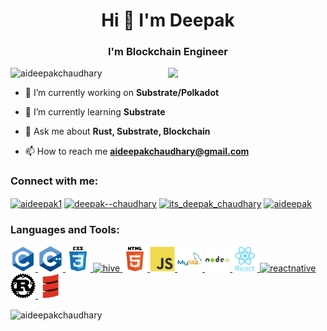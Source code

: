 
<h1 align="center">Hi 👋 I'm Deepak</h1>
<h3 align="center">I'm Blockchain Engineer</h3>
  <img src="https://github.com/Aideepakchaudhary/Aideepakchaudhary/blob/master/6228b8fde1ec8.gif" align="right" width="50%"/>


<p align="left"> <img src="https://komarev.com/ghpvc/?username=aideepakchaudhary&label=Profile%20views&color=0e75b6&style=flat" alt="aideepakchaudhary" /> </p>

- 🔭 I’m currently working on **Substrate/Polkadot**

- 🌱 I’m currently learning **Substrate**

- 💬 Ask me about **Rust, Substrate, Blockchain**

- 📫 How to reach me **aideepakchaudhary@gmail.com**

<h3 align="left">Connect with me:</h3>
<p align="left">
<a href="https://twitter.com/aideepak1" target="blank"><img align="center" src="https://raw.githubusercontent.com/rahuldkjain/github-profile-readme-generator/master/src/images/icons/Social/twitter.svg" alt="aideepak1" height="30" width="40" /></a>
<a href="https://linkedin.com/in/deepak--chaudhary" target="blank"><img align="center" src="https://raw.githubusercontent.com/rahuldkjain/github-profile-readme-generator/master/src/images/icons/Social/linked-in-alt.svg" alt="deepak--chaudhary" height="30" width="40" /></a>
<a href="https://instagram.com/its_deepak_chaudhary" target="blank"><img align="center" src="https://raw.githubusercontent.com/rahuldkjain/github-profile-readme-generator/master/src/images/icons/Social/instagram.svg" alt="its_deepak_chaudhary" height="30" width="40" /></a>
<a href="https://www.codechef.com/users/aideepak" target="blank"><img align="center" src="https://cdn.jsdelivr.net/npm/simple-icons@3.1.0/icons/codechef.svg" alt="aideepak" height="30" width="40" /></a>
</p>

<h3 align="left">Languages and Tools:</h3>
<p align="left"> <a href="https://www.cprogramming.com/" target="_blank" rel="noreferrer"> <img src="https://raw.githubusercontent.com/devicons/devicon/master/icons/c/c-original.svg" alt="c" width="40" height="40"/> </a> <a href="https://www.w3schools.com/cpp/" target="_blank" rel="noreferrer"> <img src="https://raw.githubusercontent.com/devicons/devicon/master/icons/cplusplus/cplusplus-original.svg" alt="cplusplus" width="40" height="40"/> </a> <a href="https://www.w3schools.com/css/" target="_blank" rel="noreferrer"> <img src="https://raw.githubusercontent.com/devicons/devicon/master/icons/css3/css3-original-wordmark.svg" alt="css3" width="40" height="40"/> </a> <a href="https://hive.apache.org/" target="_blank" rel="noreferrer"> <img src="https://www.vectorlogo.zone/logos/apache_hive/apache_hive-icon.svg" alt="hive" width="40" height="40"/> </a> <a href="https://www.w3.org/html/" target="_blank" rel="noreferrer"> <img src="https://raw.githubusercontent.com/devicons/devicon/master/icons/html5/html5-original-wordmark.svg" alt="html5" width="40" height="40"/> </a> <a href="https://developer.mozilla.org/en-US/docs/Web/JavaScript" target="_blank" rel="noreferrer"> <img src="https://raw.githubusercontent.com/devicons/devicon/master/icons/javascript/javascript-original.svg" alt="javascript" width="40" height="40"/> </a> <a href="https://www.mysql.com/" target="_blank" rel="noreferrer"> <img src="https://raw.githubusercontent.com/devicons/devicon/master/icons/mysql/mysql-original-wordmark.svg" alt="mysql" width="40" height="40"/> </a> <a href="https://nodejs.org" target="_blank" rel="noreferrer"> <img src="https://raw.githubusercontent.com/devicons/devicon/master/icons/nodejs/nodejs-original-wordmark.svg" alt="nodejs" width="40" height="40"/> </a> <a href="https://reactjs.org/" target="_blank" rel="noreferrer"> <img src="https://raw.githubusercontent.com/devicons/devicon/master/icons/react/react-original-wordmark.svg" alt="react" width="40" height="40"/> </a> <a href="https://reactnative.dev/" target="_blank" rel="noreferrer"> <img src="https://reactnative.dev/img/header_logo.svg" alt="reactnative" width="40" height="40"/> </a> <a href="https://www.rust-lang.org" target="_blank" rel="noreferrer"> <img src="https://raw.githubusercontent.com/devicons/devicon/master/icons/rust/rust-plain.svg" alt="rust" width="40" height="40"/> </a> <a href="https://www.scala-lang.org" target="_blank" rel="noreferrer"> <img src="https://raw.githubusercontent.com/devicons/devicon/master/icons/scala/scala-original.svg" alt="scala" width="40" height="40"/> </a> </p>

<p><img align="center" src="https://github-readme-stats.vercel.app/api/top-langs?username=aideepakchaudhary&show_icons=true&locale=en&layout=compact" alt="aideepakchaudhary" /></p>

